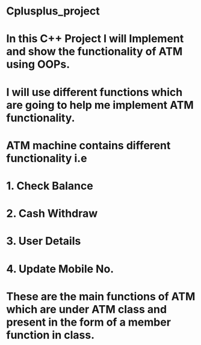 # Cplusplus_project

# In this C++ Project I will Implement and show the functionality of ATM using OOPs.

# I will use different functions which are going to help me implement ATM functionality.

#    ATM machine contains different functionality i.e

#  1. Check Balance
#  2. Cash Withdraw
#  3. User Details
#  4. Update Mobile No.

# These are the main functions of ATM which are under ATM class and present in the form of a member function in class.

